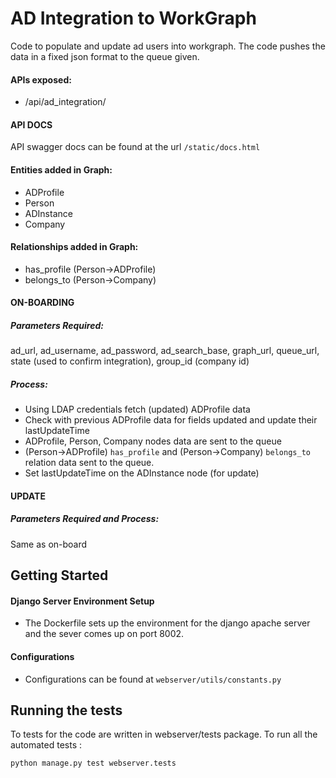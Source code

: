 # AD Integration to WorkGraph
Code to populate and update ad users into workgraph.
The code pushes the data in a fixed json format to the queue given.


#### APIs exposed:
* /api/ad_integration/

#### API DOCS
API swagger docs can be found at the url `/static/docs.html`

#### Entities added in Graph:
* ADProfile
* Person
* ADInstance
* Company


#### Relationships added in Graph:
* has_profile (Person->ADProfile)
* belongs_to (Person->Company)

#### ON-BOARDING

##### Parameters Required:
ad_url, ad_username, ad_password, ad_search_base, graph_url, queue_url, state (used to confirm integration), group_id (company id)
##### Process:
* Using LDAP credentials fetch (updated) ADProfile data
* Check with previous ADProfile data for fields updated and update their lastUpdateTime
* ADProfile, Person, Company nodes data are sent to the queue 
* (Person->ADProfile) `has_profile` and (Person->Company) `belongs_to` relation data sent to the queue. 
* Set lastUpdateTime on the ADInstance node (for update)

#### UPDATE

##### Parameters Required and Process:
Same as on-board

## Getting Started

#### Django Server Environment Setup

* The Dockerfile sets up the environment for the django apache server and the sever comes up on port 8002.

#### Configurations
* Configurations can be found at `webserver/utils/constants.py`


## Running the tests
To tests for the code are written in webserver/tests package. To run all the automated tests :
```
python manage.py test webserver.tests
```